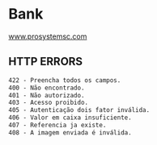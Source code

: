 # Bank

www.prosystemsc.com

## HTTP ERRORS
```html
422 - Preencha todos os campos.
400 - Não encontrado.
401 - Não autorizado.
403 - Acesso proibido.
405 - Autenticação dois fator inválida.
406 - Valor em caixa insuficiente.
407 - Referencia ja existe.
408 - A imagem enviada é inválida.
```
